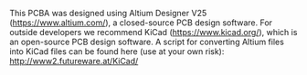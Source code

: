 This PCBA was designed using Altium Designer V25 (https://www.altium.com/), a closed-source PCB design software. For outside developers we recommend KiCad (https://www.kicad.org/), which is an open-source PCB design software. A script for converting Altium files into KiCad files can be found here (use at your own risk): [http://www2.futureware.at/KiCad/
 ](http://www2.futureware.at/KiCad/)
